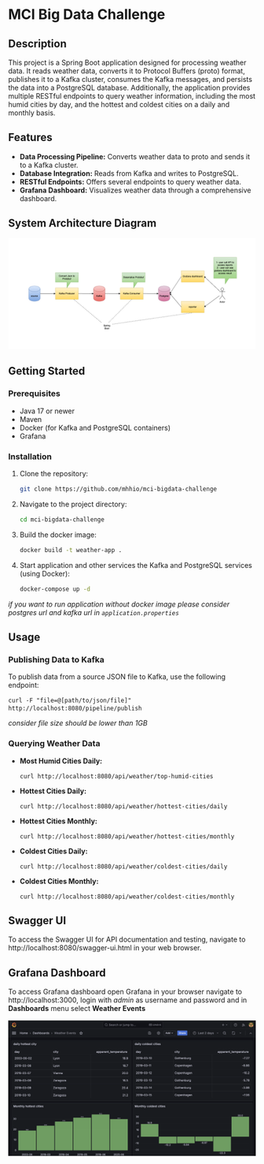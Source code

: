 # MCI Big Data Challenge

## Description
This project is a Spring Boot application designed for processing weather data. It reads weather data, converts it to Protocol Buffers (proto) format, publishes it to a Kafka cluster, consumes the Kafka messages, and persists the data into a PostgreSQL database. Additionally, the application provides multiple RESTful endpoints to query weather information, including the most humid cities by day, and the hottest and coldest cities on a daily and monthly basis.

## Features
- **Data Processing Pipeline:** Converts weather data to proto and sends it to a Kafka cluster.
- **Database Integration:** Reads from Kafka and writes to PostgreSQL.
- **RESTful Endpoints:** Offers several endpoints to query weather data.
- **Grafana Dashboard:** Visualizes weather data through a comprehensive dashboard.

## System Architecture Diagram
![System Architecture](./image/architecture.png)

## Getting Started

### Prerequisites
- Java 17 or newer
- Maven
- Docker (for Kafka and PostgreSQL containers)
- Grafana

### Installation
1. Clone the repository:
   ```sh
   git clone https://github.com/mhhio/mci-bigdata-challenge
   ```
2. Navigate to the project directory:
   ```sh
   cd mci-bigdata-challenge
   ```
3. Build the docker image:
   ```sh
   docker build -t weather-app .
   ```
4. Start application and other services the Kafka and PostgreSQL services (using Docker):
   ```sh
   docker-compose up -d
   ```


_if you want to run application without docker image please consider postgres url and kafka url in `application.properties`_

## Usage

### Publishing Data to Kafka
To publish data from a source JSON file to Kafka, use the following endpoint:
```
curl -F "file=@[path/to/json/file]" http://localhost:8080/pipeline/publish
```
_consider file size should be lower than 1GB_

### Querying Weather Data
- **Most Humid Cities Daily:**
  ```
  curl http://localhost:8080/api/weather/top-humid-cities
  ```
- **Hottest Cities Daily:**
  ```
  curl http://localhost:8080/api/weather/hottest-cities/daily
  ```
- **Hottest Cities Monthly:**
  ```
  curl http://localhost:8080/api/weather/hottest-cities/monthly
  ```
- **Coldest Cities Daily:**
  ```
  curl http://localhost:8080/api/weather/coldest-cities/daily
  ```
- **Coldest Cities Monthly:**
  ```
  curl http://localhost:8080/api/weather/coldest-cities/monthly
  ```

## Swagger UI
To access the Swagger UI for API documentation and testing, navigate to http://localhost:8080/swagger-ui.html in your web browser.

## Grafana Dashboard
To access Grafana dashboard open Grafana in your browser navigate to http://localhost:3000, login with _admin_ as username and password and in **Dashboards** menu select **Weather Events**

![Grafana Dashboard Placeholder](./image/dashboard.png)